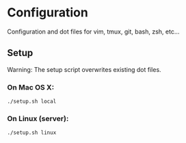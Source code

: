 
Configuration
=============

Configuration and dot files for vim, tmux, git, bash, zsh, etc...

## Setup

Warning: The setup script overwrites existing dot files.

### On Mac OS X:

    ./setup.sh local

### On Linux (server):

    ./setup.sh linux

